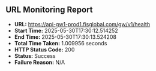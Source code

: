 ## URL Monitoring Report

- **URL:** https://api-gw1-prod1.fisglobal.com/gw/v1/health
- **Start Time:** 2025-05-30T17:30:12.514252
- **End Time:** 2025-05-30T17:30:13.524208
- **Total Time Taken:** 1.009956 seconds
- **HTTP Status Code:** 200
- **Status:** Success
- **Failure Reason:** N/A
